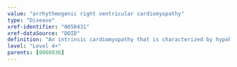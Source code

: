 ```yaml
---
value: "arrhythmogenic right ventricular cardiomyopathy"
type: "Disease"
xref-identifier: "0050431"
xref-dataSource: "DOID"
definition: "An intrinsic cardiomyopathy that is characterized by hypokinetic areas involving the free wall of the right ventricle, with fibrofatty replacement of the right ventricular myocardium, with associated arrhythmias originating in the right ventricle.|Xref MGI.OMIM mapping confirmed by DO. [SN]."
level: "Level 4+"
parents: [0060036]
---
```

